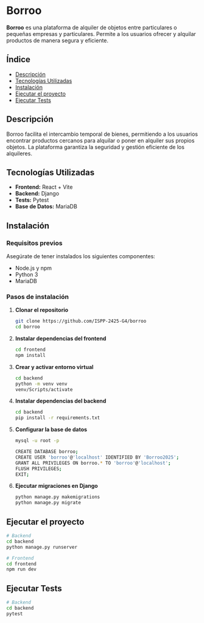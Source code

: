 # Borroo

**Borroo** es una plataforma de alquiler de objetos entre particulares o pequeñas empresas y particulares. Permite a los usuarios ofrecer y alquilar productos de manera segura y eficiente.

## Índice

- [Descripción](#descripción)
- [Tecnologías Utilizadas](#tecnologías-utilizadas)
- [Instalación](#instalación)
- [Ejecutar el proyecto](#ejecutar-el-proyecto)
- [Ejecutar Tests](#ejecutar-tests)

## Descripción

Borroo facilita el intercambio temporal de bienes, permitiendo a los usuarios encontrar productos cercanos para alquilar o poner en alquiler sus propios objetos. La plataforma garantiza la seguridad y gestión eficiente de los alquileres.

## Tecnologías Utilizadas

- **Frontend:** React + Vite
- **Backend:** Django
- **Tests:** Pytest
- **Base de Datos:** MariaDB

## Instalación

### Requisitos previos

Asegúrate de tener instalados los siguientes componentes:
- Node.js y npm
- Python 3
- MariaDB 

### Pasos de instalación

1. **Clonar el repositorio**
   ```sh
   git clone https://github.com/ISPP-2425-G4/borroo
   cd borroo
   ```

2. **Instalar dependencias del frontend**
   ```sh
   cd frontend
   npm install
   ```

3. **Crear y activar entorno virtual**
    ```sh
    cd backend
    python -m venv venv
    venv/Scripts/activate
    ```

4. **Instalar dependencias del backend**
   ```sh
   cd backend
   pip install -r requirements.txt
   ```

4. **Configurar la base de datos**
   ```sh
   mysql -u root -p
   
   CREATE DATABASE borroo;
   CREATE USER 'borroo'@'localhost' IDENTIFIED BY 'Borroo2025';
   GRANT ALL PRIVILEGES ON borroo.* TO 'borroo'@'localhost';
   FLUSH PRIVILEGES;
   EXIT;
   ```

5. **Ejecutar migraciones en Django**
   ```sh
   python manage.py makemigrations
   python manage.py migrate
   ```

## Ejecutar el proyecto
   ```sh
   # Backend
   cd backend
   python manage.py runserver
   ```
   ```sh
   # Frontend
   cd frontend
   npm run dev
   ```
## Ejecutar Tests
   ```sh
   # Backend
   cd backend
   pytest
   ```